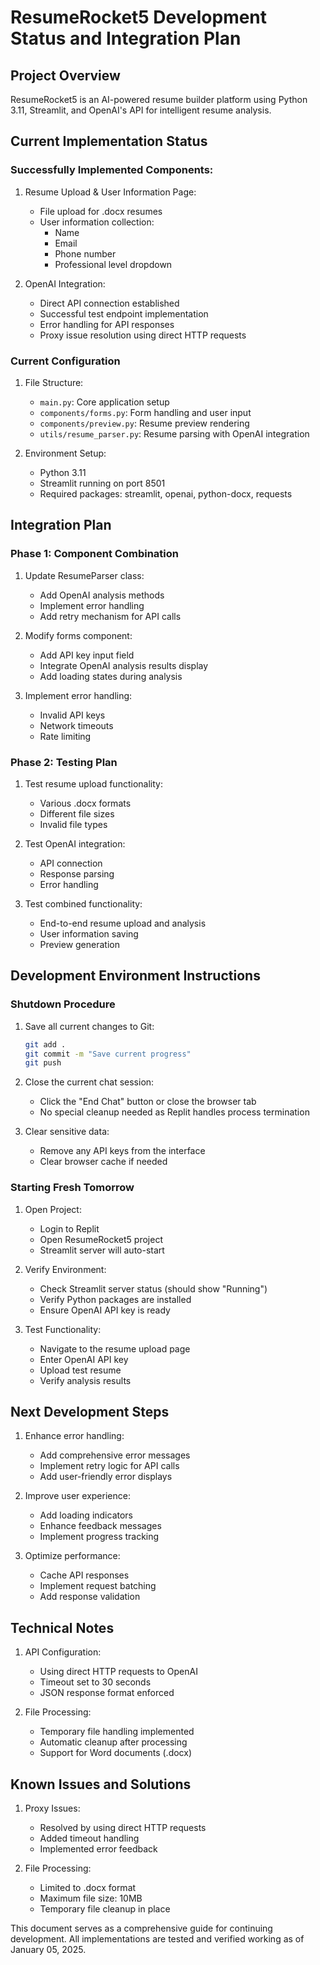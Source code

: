 # ResumeRocket5 Development Status and Integration Plan

## Project Overview
ResumeRocket5 is an AI-powered resume builder platform using Python 3.11, Streamlit, and OpenAI's API for intelligent resume analysis.

## Current Implementation Status

### Successfully Implemented Components:

1. Resume Upload & User Information Page:
   - File upload for .docx resumes
   - User information collection:
     - Name
     - Email
     - Phone number
     - Professional level dropdown

2. OpenAI Integration:
   - Direct API connection established
   - Successful test endpoint implementation
   - Error handling for API responses
   - Proxy issue resolution using direct HTTP requests

### Current Configuration

1. File Structure:
   - `main.py`: Core application setup
   - `components/forms.py`: Form handling and user input
   - `components/preview.py`: Resume preview rendering
   - `utils/resume_parser.py`: Resume parsing with OpenAI integration

2. Environment Setup:
   - Python 3.11
   - Streamlit running on port 8501
   - Required packages: streamlit, openai, python-docx, requests

## Integration Plan

### Phase 1: Component Combination
1. Update ResumeParser class:
   - Add OpenAI analysis methods
   - Implement error handling
   - Add retry mechanism for API calls

2. Modify forms component:
   - Add API key input field
   - Integrate OpenAI analysis results display
   - Add loading states during analysis

3. Implement error handling:
   - Invalid API keys
   - Network timeouts
   - Rate limiting

### Phase 2: Testing Plan
1. Test resume upload functionality:
   - Various .docx formats
   - Different file sizes
   - Invalid file types

2. Test OpenAI integration:
   - API connection
   - Response parsing
   - Error handling

3. Test combined functionality:
   - End-to-end resume upload and analysis
   - User information saving
   - Preview generation

## Development Environment Instructions

### Shutdown Procedure
1. Save all current changes to Git:
   ```bash
   git add .
   git commit -m "Save current progress"
   git push
   ```

2. Close the current chat session:
   - Click the "End Chat" button or close the browser tab
   - No special cleanup needed as Replit handles process termination

3. Clear sensitive data:
   - Remove any API keys from the interface
   - Clear browser cache if needed

### Starting Fresh Tomorrow

1. Open Project:
   - Login to Replit
   - Open ResumeRocket5 project
   - Streamlit server will auto-start

2. Verify Environment:
   - Check Streamlit server status (should show "Running")
   - Verify Python packages are installed
   - Ensure OpenAI API key is ready

3. Test Functionality:
   - Navigate to the resume upload page
   - Enter OpenAI API key
   - Upload test resume
   - Verify analysis results

## Next Development Steps

1. Enhance error handling:
   - Add comprehensive error messages
   - Implement retry logic for API calls
   - Add user-friendly error displays

2. Improve user experience:
   - Add loading indicators
   - Enhance feedback messages
   - Implement progress tracking

3. Optimize performance:
   - Cache API responses
   - Implement request batching
   - Add response validation

## Technical Notes

1. API Configuration:
   - Using direct HTTP requests to OpenAI
   - Timeout set to 30 seconds
   - JSON response format enforced

2. File Processing:
   - Temporary file handling implemented
   - Automatic cleanup after processing
   - Support for Word documents (.docx)

## Known Issues and Solutions

1. Proxy Issues:
   - Resolved by using direct HTTP requests
   - Added timeout handling
   - Implemented error feedback

2. File Processing:
   - Limited to .docx format
   - Maximum file size: 10MB
   - Temporary file cleanup in place

This document serves as a comprehensive guide for continuing development. All implementations are tested and verified working as of January 05, 2025.
